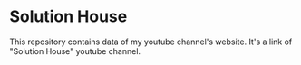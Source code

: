 # Solution House

This repository contains data of my youtube channel's website. It's a link of "Solution House" youtube channel.
